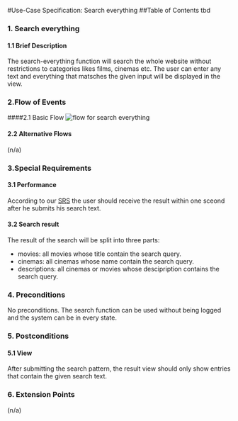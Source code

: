 #Use-Case Specification: Search everything
##Table of Contents
tbd    

### 1. Search everything
#### 1.1 Brief Description
The search-everything function will search the whole website without restrictions to categories likes films, cinemas etc.
The user can enter any text and everything that matsches the given input will be displayed in the view.

### 2.Flow of Events
####2.1 Basic Flow
![flow for search everything][flow]

#### 2.2 Alternative Flows
(n/a)

### 3.Special Requirements
#### 3.1 Performance
According to our [SRS][SRS] the user should receive the result within one sceond after he submits his search text.

#### 3.2 Search result
The result of the search will be split into three parts:
- movies: all movies whose title contain the search query.
- cinemas: all cinemas whose name contain the search query.
- descriptions: all cinemas or movies whose descipription contains the search query.

### 4. Preconditions
No preconditions. The search function can be used without being logged and the system can be in every state.
 
### 5. Postconditions
#### 5.1 View
After submitting the search pattern, the result view should only show entries that contain the given search text.

### 6. Extension Points
(n/a)

<!-- Link definitions -->
[SRS]: https://github.com/tinf15b4-kino/kino-web/blob/master/documents/SRS.md
[flow]: https://github.com/tinf15b4-kino/kino-web/blob/master/documents/UC/UC_SearchEverything.png

 
